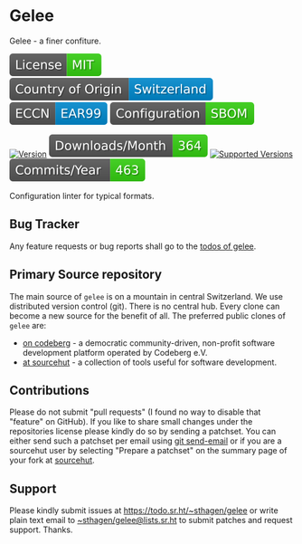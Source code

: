 # Gelee

Gelee - a finer confiture.

[![license](badges/license-spdx-mit.svg)](https://git.sr.ht/~sthagen/gelee/tree/default/item/LICENSE)
[![Country of Origin](badges/country-of-origin-name-switzerland-neutral.svg)](https://git.sr.ht/~sthagen/gelee/tree/default/item/COUNTRY-OF-ORIGIN)
[![Export Classification Control Number (ECCN)](badges/export-control-classification-number_eccn-ear99-neutral.svg)](https://git.sr.ht/~sthagen/gelee/tree/default/item/EXPORT-CONTROL-CLASSIFICATION-NUMBER)
[![Configuration](badges/configuration-sbom.svg)](third-party/index.html)

[![Version](https://img.shields.io/pypi/v/gelee.svg?style=flat)](https://pypi.python.org/pypi/gelee/)
[![Downloads](badges/downloads-per-month.svg)](https://pepy.tech/project/gelee)
[![Supported Versions](https://img.shields.io/pypi/pyversions/gelee.svg?style=flat)](https://pypi.python.org/pypi/gelee/)
[![Maintenance Status](badges/commits-per-year.svg)](https://git.sr.ht/~sthagen/gelee/log)

Configuration linter for typical formats.

## Bug Tracker

Any feature requests or bug reports shall go to the [todos of gelee](https://todo.sr.ht/~sthagen/gelee).

## Primary Source repository

The main source of `gelee` is on a mountain in central Switzerland.
We use distributed version control (git).
There is no central hub.
Every clone can become a new source for the benefit of all.
The preferred public clones of `gelee` are:

* [on codeberg](https://codeberg.org/sthagen/gelee) - a democratic community-driven, non-profit software development platform operated by Codeberg e.V.
* [at sourcehut](https://git.sr.ht/~sthagen/gelee) - a collection of tools useful for software development.

## Contributions

Please do not submit "pull requests" (I found no way to disable that "feature" on GitHub).
If you like to share small changes under the repositories license please kindly do so by sending a patchset.
You can either send such a patchset per email using [git send-email](https://git-send-email.io) or 
if you are a sourcehut user by selecting "Prepare a patchset" on the summary page of your fork at [sourcehut](https://git.sr.ht/).

## Support

Please kindly submit issues at <https://todo.sr.ht/~sthagen/gelee> or write plain text email to <~sthagen/gelee@lists.sr.ht> to submit patches and request support. Thanks.
